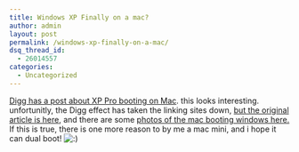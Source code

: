 ```yaml
---
title: Windows XP Finally on a mac?
author: admin
layout: post
permalink: /windows-xp-finally-on-a-mac/
dsq_thread_id:
  - 26014557
categories:
  - Uncategorized
---
```

[Digg has a post about XP Pro booting on&nbsp;Mac][1]. this looks interesting. unfortunitly, the Digg effect has taken the linking sites down, [but the original article is here][2], and there are some [photos of the mac booting windows here.][3] If this is true, there is one more reason to by me a mac mini, and i hope it can dual boot! <img src="http://blog.lotas-smartman.net/wp-includes/images/smilies/icon_smile.gif" alt=":)" class="wp-smiley" />

 [1]: http://digg.com/apple/WinXP_on_a_Mac_Finally_
 [2]: http://arstechnica.com/journals/apple.ars/2006/3/13/3169
 [3]: http://www.flickr.com/photos/32436196@N00